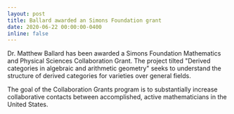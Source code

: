 ```yaml
---
layout: post
title: Ballard awarded an Simons Foundation grant 
date: 2020-06-22 00:00:00-0400
inline: false
---
```


Dr. Matthew Ballard has been awarded a Simons Foundation Mathematics and Physical Sciences Collaboration Grant. 
The project tilted "Derived categories in algebraic and arithmetic geometry" seeks to 
understand the structure of derived categories for varieties over general fields. 

The goal of the Collaboration Grants program is to substantially increase collaborative contacts
between accomplished, active mathematicians in the United States.
